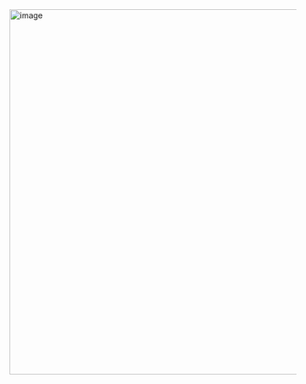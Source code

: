 <img width="642" alt="image" src="https://github.com/user-attachments/assets/6ffc0bdb-1323-4c48-a65f-cb215502cb24">
